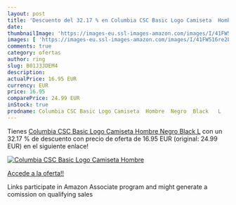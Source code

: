 ```yaml
---
layout: post
title: 'Descuento del 32.17 % en Columbia CSC Basic Logo Camiseta  Hombre'
date: 
thumbnailImage: 'https://images-eu.ssl-images-amazon.com/images/I/41FW516re2L._SL200_.jpg'
images: [ 'https://images-eu.ssl-images-amazon.com/images/I/41FW516re2L._SL200_.jpg' ]
comments: true
category: ofertas
author: ring
slug: B01J3JDEM4
description:
actualPrice: 16.95 EUR
currency: EUR
price: 16.95
comparePrice: 24.99 EUR
inStock: true
prodname: Columbia CSC Basic Logo Camiseta  Hombre  Negro  Black   L
---
```


Tienes [Columbia CSC Basic Logo Camiseta  Hombre  Negro  Black   L](https://www.amazon.es/dp/B01J3JDEM4/?tag=tolees-21) con un 32.17 % de descuento con precio de oferta de 16.95 EUR (original: 24.99 EUR) en el siguiente enlace!

[![Columbia CSC Basic Logo Camiseta  Hombre](https://images-eu.ssl-images-amazon.com/images/I/41FW516re2L._SL200_.jpg)](https://www.amazon.es/dp/B01J3JDEM4/?tag=tolees-21)

[Accede a la oferta!!](https://www.amazon.es/dp/B01J3JDEM4/?tag=tolees-21)

Links participate in Amazon Associate program and might generate a comission on qualifying sales


